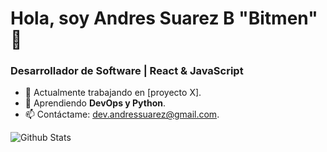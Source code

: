 # Hola, soy Andres Suarez B "Bitmen" 👋

### Desarrollador de Software | React & JavaScript

- 🔭 Actualmente trabajando en [proyecto X].
- 🌱 Aprendiendo **DevOps y Python**.
- 📫 Contáctame: [dev.andressuarez@gmail.com](mailto:dev.andressuarez@gmail.com).

![Github Stats](https://github-readme-stats.vercel.app/api?username=tuusuario&show_icons=true)
